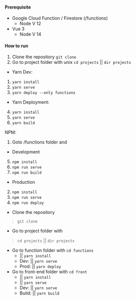 #### Prerequisite
- Google Cloud Function / Firestore (/functions) 
    - Node V 12
- Vue 3 
    - Node V 14
    
#### How to run

1. Clone the repository `git clone`
2. Go to project folder with unix `cd projects` || `dir projects`

- Yarn Dev:
1. `yarn install`
2. `yarn serve`
3. `yarn deploy --only functions`
- Yarn Deployment:
4. `yarn install`
6. `yarn serve`
7. `yarn build`

NPM:
1. Goto /functions folder and 
- Development
5. `npm install`
6. `npm run serve`
1. `npm run build`

- Production
2. `npm install`
3. `npm run serve`
4. `npm run deploy`

- Clone the repository 
> `git clone`
- Go to project folder with 
>`cd projects` || `dir projects`
- Go to function folder with `cd functions`
    -  || `yarn install`
    - Dev:  || `yarn serve`
    - Prod:  || `yarn deploy`
- Go to front-end folder with `cd front`
    -  || `yarn install`
    -  || `yarn serve`
    - Dev:  || `yarn serve`
    - Build:  || `yarn build`